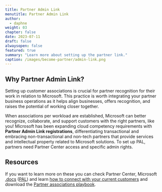 ```yaml
---
title: Partner Admin Link
menutitle: Partner Admin Link
author: 
  - daphne
weight: 03
chapter: false
date: 2023-07-11
draft: false
alwaysopen: false
featured: true
summary: "Learn more about setting up the partner link."
caption: /images/become-partner/admin-link.png
---
```

## Why Partner Admin Link?
Setting up customer associations is crucial for partner recognition for their work in relation to Microsoft. This practice is worth integrating your partner business operations as it helps align businesses, offers recognition, and raises the potential of working closer together.

When associations per workload are established, Microsoft can better recognize, collaborate, and support customers with the right partners, like you! Microsoft has been expanding cloud competency requirements with **Partner Admin Link registrations**, differentiating transactional and embracing non-transactional and non-tech partners that provide services and intellectual property related to Microsoft solutions. To set up PAL, partners need Partner Center access and specific admin rights.

##  Resources
If you want to learn more on these you can check Partner Center, Microsoft [.docs](https://docs.microsoft.com/en-us/partner-center/incentives-customer-associations-intro "https://docs.microsoft.com/en-us/partner-center/incentives-customer-associations-intro") ([PAL](https://partner.microsoft.com/en-us/resources/collection/partner-admin-link#/ "https://partner.microsoft.com/en-us/resources/collection/partner-admin-link#/")) and learn [how to connect with your current customers](https://docs.microsoft.com/en-us/partner-center/connect-with-your-customers "https://docs.microsoft.com/en-us/partner-center/connect-with-your-customers") and download the [Partner associations playbook](https://assetsprod.microsoft.com/mpn/solutions-partner-associations-playbook.pdf "https://assetsprod.microsoft.com/mpn/solutions-partner-associations-playbook.pdf").